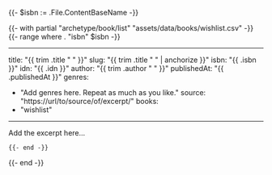 {{- $isbn := .File.ContentBaseName -}}

{{- with partial "archetype/book/list" "assets/data/books/wishlist.csv" -}}
    {{- range where . "isbn" $isbn -}}

---
title: "{{ trim .title " " }}"
slug: "{{ trim .title " " | anchorize }}"
isbn: "{{ .isbn }}"
idn: "{{ .idn }}"
author: "{{ trim .author " " }}"
publishedAt: "{{ .publishedAt }}"
genres:
  - "Add genres here. Repeat as much as you like."
source: "https://url/to/source/of/excerpt/"
books: 
  - "wishlist"
---

Add the excerpt here...

    {{- end -}}
{{- end -}}